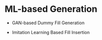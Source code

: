 # ML-based Generation

* GAN-based Dummy Fill Generation
  
* Imitation Learning Based Fill Insertion


